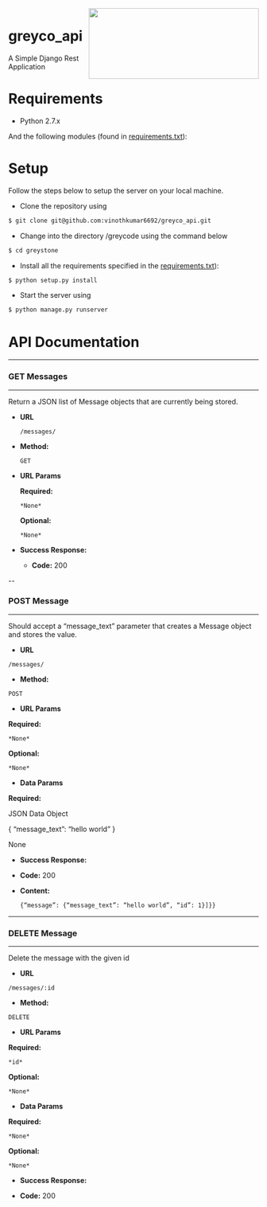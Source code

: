 <img src = "http://r3.masstransitmag.com/files/base/image/MASS/2014/04/16x9/320x180/greystone-logo_11392262.jpg" align = "right" height="142" width="342">

# greyco_api
A Simple Django Rest Application

Requirements
=======

* Python 2.7.x 

And the following modules (found in [requirements.txt](https://github.com/vinothkumar6692/greyco_api/greystone/requirements.txt)):


Setup
=======

Follow the steps below to setup the server on your local machine.

* Clone the repository using 

```bash
$ git clone git@github.com:vinothkumar6692/greyco_api.git
```

* Change into the directory /greycode using the command below

```bash
$ cd greystone
```

* Install all the requirements specified in the [requirements.txt](https://github.com/vinothkumar6692/greyco_api/greystone/requirements.txt)):

```bash
$ python setup.py install
```

* Start the server using 

```bash
$ python manage.py runserver
```

API Documentation
=======


---
### GET Messages
---

Return a JSON list of Message objects that are currently being stored.

* **URL**

  `/messages/`

* **Method:**
  
  `GET`
  
*  **URL Params**

   **Required:**
 
     `*None*`

   **Optional:**
 
     `*None*`

* **Success Response:**

  * **Code:** 200 <br />


--
### POST Message
---

Should accept a “message_text” parameter that creates a Message object and stores the value.

* **URL**

`/messages/`

* **Method:**

`POST`

*  **URL Params**

**Required:**

  `*None*`

**Optional:**

  `*None*`

* **Data Params**

**Required:**

JSON Data Object

{ “message_text”: “hello world” }

None

* **Success Response:**

* **Code:** 200 <br />

* **Content:**
  
  ```bash
  {“message”: {“message_text”: “hello world”, “id”: 1}]}}
  ``` 

---
### DELETE Message
---

Delete the message with the given id

* **URL**

`/messages/:id`

* **Method:**

`DELETE`

*  **URL Params**

**Required:**

 `*id*`
 
**Optional:**

  `*None*`

* **Data Params**

**Required:**

  `*None*`

**Optional:**

  `*None*`

* **Success Response:**

* **Code:** 200 <br />
